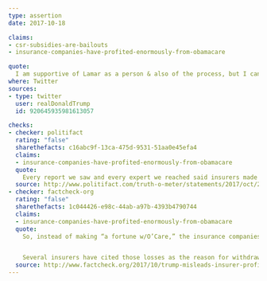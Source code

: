 ```yaml
---
type: assertion
date: 2017-10-18

claims:
- csr-subsidies-are-bailouts
- insurance-companies-have-profited-enormously-from-obamacare

quote:
  I am supportive of Lamar as a person & also of the process, but I can never support bailing out ins co's who have made a fortune w/ O'Care.
where: Twitter
sources:
- type: twitter
  user: realDonaldTrump
  id: 920645935981613057

checks:
- checker: politifact
  rating: "false"
  sharethefacts: c16abc9f-13ca-475d-9531-51aa0e45efa4
  claims:
  - insurance-companies-have-profited-enormously-from-obamacare
  quote:
    Every report we saw and every expert we reached said insurers made their huge profits elsewhere, largely through their work in the large group or employer-based market or through the Medicare Advantage program.
  source: http://www.politifact.com/truth-o-meter/statements/2017/oct/23/donald-trump/trump-says-insurers-made-fortune-obamacare-they-di/
- checker: factcheck-org
  rating: "false"
  sharethefacts: 1c044426-e98c-44ab-a97b-4393b4790744
  claims:
  - insurance-companies-have-profited-enormously-from-obamacare
  quote:
    So, instead of making “a fortune w/O’Care,” the insurance companies overall lost money on it.


    Several insurers have cited those losses as the reason for withdrawing from ACA marketplaces. In fact, Trump has tweeted about it.
  source: http://www.factcheck.org/2017/10/trump-misleads-insurer-profits/
---
```

